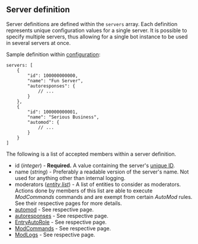 ## Server definition

Server definitions are defined within the `servers` array. Each definition represents unique configuration values for a single server. It is possible to specify multiple servers, thus allowing for a single bot instance to be used in several servers at once.

Sample definition within [configuration](docs.html):
```
servers: [
    {
        "id": 100000000000,
        "name": "Fun Server",
        "autoresponses": {
            // ...
        }
    },
    {
        "id": 100000000001,
        "name": "Serious Business",
        "automod": {
            // ...
        }
    }
]
```

The following is a list of accepted members within a server definition.
* id (*integer*) - **Required.** A value containing the server's [unique ID](https://support.discordapp.com/hc/en-us/articles/206346498-Where-can-I-find-my-User-Server-Message-ID-).
* name (*string*) - Preferably a readable version of the server's name. Not used for anything other than internal logging.
* moderators (*[entity list](entitylist.html)*) - A list of entities to consider as moderators. Actions done by members of this list are able to execute *ModCommands* commands and are exempt from certain *AutoMod* rules. See their respective pages for more details.
* [automod](automod.html) - See respective page.
* [autoresponses](autorespond.html) - See respective page.
* [EntryAutoRole](entryautorole.html) - See respective page.
* [ModCommands](modcommands.html) - See respective page.
* [ModLogs](modlogs.html) - See respective page.